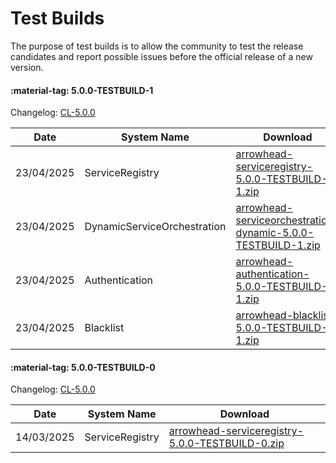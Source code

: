 # Test Builds

The purpose of test builds is to allow the community to test the release candidates and report possible issues before the official release of a new version.

#### :material-tag: 5.0.0-TESTBUILD-1	

Changelog: [CL-5.0.0](../general/changelogs/cl500.md)

Date | System Name | Download
--- | --- | ---
23/04/2025 | ServiceRegistry | [arrowhead-serviceregistry-5.0.0-TESTBUILD-1.zip](https://github.com/Aitia-IIOT/ah5-core-java-spring/releases/download/v5.0.0-TESTBUILD-1/arrowhead-serviceregistry-5.0.0-TESTBUILD-1.zip)
23/04/2025 | DynamicServiceOrchestration  | [arrowhead-serviceorchestration-dynamic-5.0.0-TESTBUILD-1.zip](https://github.com/Aitia-IIOT/ah5-core-java-spring/releases/download/v5.0.0-TESTBUILD-1/arrowhead-serviceorchestration-dynamic-5.0.0-TESTBUILD-1.zip)
23/04/2025 | Authentication | [arrowhead-authentication-5.0.0-TESTBUILD-1.zip](https://github.com/Aitia-IIOT/ah5-core-java-spring/releases/download/v5.0.0-TESTBUILD-1/arrowhead-authentication-5.0.0-TESTBUILD-1.zip)
23/04/2025 | Blacklist | [arrowhead-blacklist-5.0.0-TESTBUILD-1.zip](https://github.com/Aitia-IIOT/ah5-blacklist-java-spring/releases/download/v5.0.0-TESTBUILD-1/arrowhead-blacklist-5.0.0-TESTBUILD-1.zip)

#### :material-tag: 5.0.0-TESTBUILD-0	

Changelog: [CL-5.0.0](../general/changelogs/cl500.md)

Date | System Name | Download
--- | --- | ---
14/03/2025 | ServiceRegistry | [arrowhead-serviceregistry-5.0.0-TESTBUILD-0.zip](https://github.com/Aitia-IIOT/ah5-core-java-spring/releases/download/v5.0.0-TESTBUILD-0/arrowhead-serviceregistry-5.0.0-TESTBUILD-0.zip)